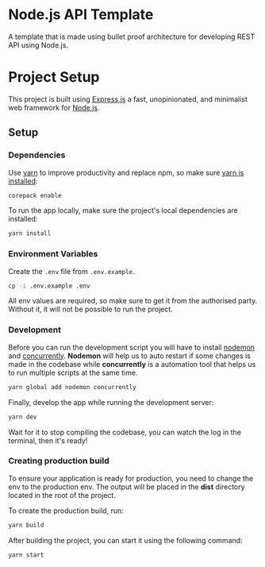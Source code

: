 # Node.js API Template

A template that is made using bullet proof architecture for developing REST API using Node.js.

# Project Setup

This project is built using [Express.js](https://expressjs.com/) a fast, unopinionated, and minimalist web framework for [Node.js](https://nodejs.org/en).

## Setup

### Dependencies

Use [yarn](https://yarnpkg.com/) to improve productivity and replace npm, so make
sure [yarn is installed](https://yarnpkg.com/getting-started/install):

```sh
corepack enable
```

To run the app locally, make sure the project's local dependencies are
installed:

```sh
yarn install
```

### Environment Variables

Create the `.env` file from `.env.example`.

```sh
cp -i .env.example .env
```

All env values are required, so make sure to get it from the authorised party. Without it, it will not be possible to run the project.

### Development

Before you can run the development script you will have to install [nodemon](https://www.npmjs.com/package/nodemon) and [concurrently](https://www.npmjs.com/package/concurrently). **Nodemon** will help us to auto restart if some changes is made in the codebase while **concurrently** is a automation tool that helps us to run multiple scripts at the same time.

```sh
yarn global add nodemon concurrently
```

Finally, develop the app while running the development server:

```sh
yarn dev
```

Wait for it to stop compiling the codebase, you can watch the log in the terminal, then it's ready!

### Creating production build

To ensure your application is ready for production, you need to change the env to the production env. The output will be placed in the **dist** directory located in the root of the project.

To create the production build, run:

```sh
yarn build
```

After building the project, you can start it using the following command:

```sh
yarn start
```
